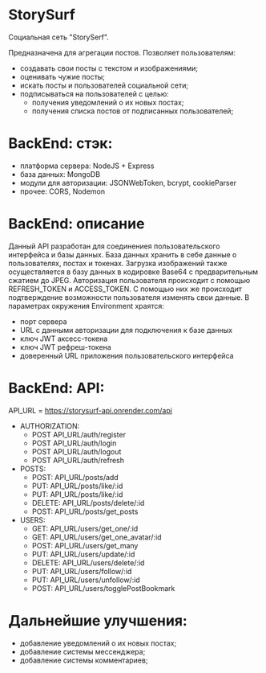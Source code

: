 # StorySurf 

Социальная сеть "StorySerf".

Предназначена для агрегации постов. Позволяет пользователям:
- создавать свои посты с текстом и изображениями;
- оценивать чужие посты;
- искать посты и пользователей социальной сети;
- подписываться на пользователей с целью:
    - получения уведомлений о их новых постах;
    - получения списка постов от подписанных пользователей;

# BackEnd: стэк:

- платформа сервера: NodeJS + Express
- база данных: MongoDB
- модули для авторизации: JSONWebToken, bcrypt, cookieParser
- прочее: CORS, Nodemon

# BackEnd: описание
Данный API разработан для соединениея пользовательского интерфейса и базы данных. База данных хранить в себе данные о пользователях, постах и токенах.
Загрузка изображений также осуществляется в базу данных в кодировке Base64 с предварительным сжатием до JPEG.
Авторизация пользователя происходит с помощью REFRESH_TOKEN и ACCESS_TOKEN. С помощью них же происходит подтверждение возможности пользователя изменять свои данные.
В параметрах окружения Environment храятся:
- порт сервера
- URL с данными авторизации для подключения к базе данных
- ключ JWT аксесс-токена
- ключ JWT рефреш-токена
- доверенный URL приложения пользовательского интерфейса

# BackEnd: API:
API_URL = https://storysurf-api.onrender.com/api

- AUTHORIZATION:
    - POST API_URL/auth/register
    - POST API_URL/auth/login
    - POST API_URL/auth/logout
    - POST API_URL/auth/refresh 
- POSTS:
    - POST: API_URL/posts/add
    - PUT: API_URL/posts/like/:id
    - PUT: API_URL/posts/like/:id
    - DELETE: API_URL/posts/delete/:id
    - POST: API_URL/posts/get_posts
- USERS:
    - GET: API_URL/users/get_one/:id
    - GET: API_URL/users/get_one_avatar/:id
    - POST: API_URL/users/get_many
    - PUT: API_URL/users/update/:id
    - DELETE: API_URL/users/delete/:id
    - PUT: API_URL/users/follow/:id
    - PUT: API_URL/users/unfollow/:id
    - POST: API_URL/users/togglePostBookmark

# Дальнейшие улучшения:
- добавление уведомлений о их новых постах;
- добавление системы мессенджера;
- добавление системы комментариев;


